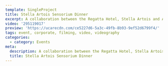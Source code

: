 ```yaml
---
template: SingleProject
title: Stella Artois Sensorium Dinner
excerpt: A collaboration between the Regatta Hotel, Stella Artois and Adam D’Sylva of Melbourne’s Coda & Tonka restaurants, for an evening to ignite the senses with the Stella Artois Sensoirum Dinner on Wednesday 10 October 2018
video: '295119017'
preview: 'https://ucarecdn.com/ce5227d6-5a3c-49fb-8b93-9ef52d6799f4/'
tags: event, corporate, filming, video, videography
categories:
  - category: Events
meta:
  description: A collaboration between the Regatta Hotel, Stella Artois and Adam D’Sylva of Melbourne’s Coda & Tonka restaurants, for an evening to ignite the senses with the Stella Artois Sensoirum Dinner on Wednesday 10 October 2018
  title: Stella Artois Sensorium Dinner
---
```

